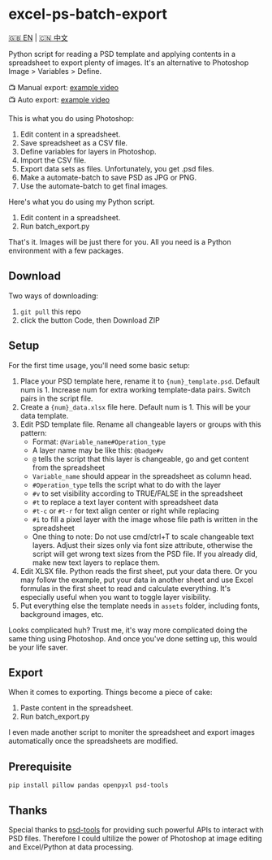 # excel-ps-batch-export

[🇬🇧 EN](https://github.com/greenzorro/excel-ps-batch-export/blob/main/README.md) | [🇨🇳 中文](https://github.com/greenzorro/excel-ps-batch-export/blob/main/README_ZH_CN.md)

Python script for reading a PSD template and applying contents in a spreadsheet to export plenty of images. It's an alternative to Photoshop Image > Variables > Define.

📺 Manual export: [example video](https://www.bilibili.com/video/BV1nqxGe4ETf)  
📺 Auto export: [example video](https://www.bilibili.com/video/BV1qmx5etEY8)

This is what you do using Photoshop:

1. Edit content in a spreadsheet.
2. Save spreadsheet as a CSV file.
3. Define variables for layers in Photoshop.
4. Import the CSV file.
5. Export data sets as files. Unfortunately, you get .psd files.
6. Make a automate-batch to save PSD as JPG or PNG.
7. Use the automate-batch to get final images.

Here's what you do using my Python script.

1. Edit content in a spreadsheet.
2. Run batch_export.py

That's it. Images will be just there for you. All you need is a Python environment with a few packages.

## Download

Two ways of downloading:

1. `git pull` this repo
2. click the button Code, then Download ZIP

## Setup

For the first time usage, you'll need some basic setup:

1. Place your PSD template here, rename it to `{num}_template.psd`. Default num is 1. Increase num for extra working template-data pairs. Switch pairs in the script file.
2. Create a `{num}_data.xlsx` file here. Default num is 1. This will be your data template.
3. Edit PSD template file. Rename all changeable layers or groups with this pattern:
    - Format: `@Variable_name#Operation_type`
    - A layer name may be like this: `@badge#v`
    - `@` tells the script that this layer is changeable, go and get content from the spreadsheet
    - `Variable_name` should appear in the spreadsheet as column head.
    - `#Operation_type` tells the script what to do with the layer
    - `#v` to set visibility according to TRUE/FALSE in the spreadsheet
    - `#t` to replace a text layer content with spreadsheet data
    - `#t-c` or `#t-r` for text align center or right while replacing
    - `#i` to fill a pixel layer with the image whose file path is written in the spreadsheet
    - One thing to note: Do not use cmd/ctrl+T to scale changeable text layers. Adjust their sizes only via font size attribute, otherwise the script will get wrong text sizes from the PSD file. If you already did, make new text layers to replace them.
4. Edit XLSX file. Python reads the first sheet, put your data there. Or you may follow the example, put your data in another sheet and use Excel formulas in the first sheet to read and calculate everything. It's especially useful when you want to toggle layer visibility.
5. Put everything else the template needs in `assets` folder, including fonts, background images, etc.

Looks complicated huh? Trust me, it's way more complicated doing the same thing using Photoshop. And once you've done setting up, this would be your life saver.

## Export

When it comes to exporting. Things become a piece of cake:

1. Paste content in the spreadsheet.
2. Run batch_export.py

I even made another script to moniter the spreadsheet and export images automatically once the spreadsheets are modified.

## Prerequisite

```
pip install pillow pandas openpyxl psd-tools
```

## Thanks

Special thanks to [psd-tools](https://github.com/psd-tools/psd-tools) for providing such powerful APIs to interact with PSD files. Therefore I could ultilize the power of Photoshop at image editing and Excel/Python at data processing.
